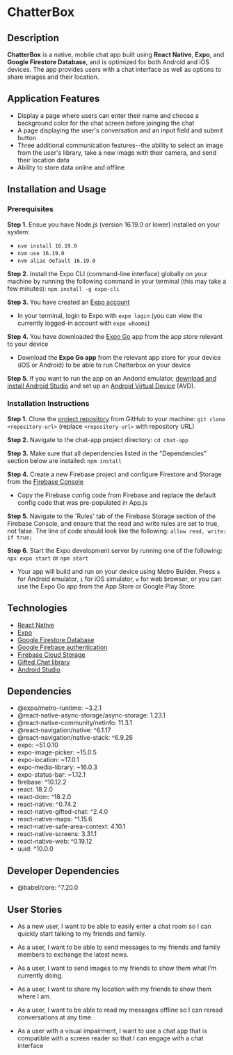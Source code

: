 # ChatterBox

## Description

**ChatterBox** is a native, mobile chat app built using **React Native**, **Expo**, and **Google Firestore Database**, and is optimized for both Android and iOS devices. The app provides users with a chat interface as well as options to share images and their location.

## Application Features

- Display a page where users can enter their name and choose a background color for the chat screen before joinging the chat
- A page displaying the user's conversation and an input field and submit button
- Three additional communication features--the ability to select an image from the user's library, take a new image with their camera, and send their location data
- Ability to store data online and offline

## Installation and Usage
### Prerequisites

**Step 1.** Ensue you have Node.js (version 16.19.0 or lower) installed on your system:
  - `nvm install 16.19.0`
  - `nvm use 16.19.0`
  - `nvm alias default 16.19.0`

**Step 2.** Install the Expo CLI (command-line interface) globally on your machine by running the following command in your terminal (this may take a few minutes): `npm install -g expo-cli`

**Step 3.** You have created an [Expo account](https://expo.dev/signup)
- In your terminal, login to Expo with `expo login` (you can view the currently logged-in account with `expo whoami`)

**Step 4.** You have downloaded the [Expo Go](https://expo.dev/go) app from the app store relevant to your device
- Download the **Expo Go app** from the relevant app store for your device (iOS or Android) to be able to run Chatterbox on your device

**Step 5.** If you want to run the app on an Andorid emulator, [download and install Android Studio](https://developer.android.com/codelabs/basic-android-kotlin-compose-install-android-studio#0) and set up an [Android Virtual Device](https://developer.android.com/studio/run/emulator) (AVD).

### Installation Instructions

**Step 1.** Clone the [project repository](https://github.com/evandanowitz/chat-app) from GitHub to your machine: `git clone <repository-url>` (replace `<repository-url>` with repository URL)

**Step 2.** Navigate to the chat-app project directory: `cd chat-app`

**Step 3.** Make sure that all dependencies listed in the "Dependencies" section below are installed: `npm install`

**Step 4.** Create a new Firebase project and configure Firestore and Storage from the [Firebase Console](https://console.firebase.google.com/)
-  Copy the Firebase config code from Firebase and replace the default config code that was pre-populated in App.js

**Step 5.** Navigate to the 'Rules' tab of the Firebase Storage section of the Firebase Console, and ensure that the read and write rules are set to true, not false. The line of code should look like the following: `allow read, write: if true;`

**Step 6.** Start the Expo development server by running one of the following: `npx expo start` or `npm start`
-  Your app will build and run on your device using Metro Builder. Press `a` for Android emulator, `i` for iOS simulator, `w` for web browser, or you can use the Expo Go app from the App Store or Google Play Store.

## Technologies

- [React Native](https://reactnative.dev/docs/getting-started)
- [Expo](https://docs.expo.dev/)
- [Google Firestore Database](https://firebase.google.com/docs/firestore)
- [Google Firebase authentication](https://firebase.google.com/docs/auth)
- [Firebase Cloud Storage](https://firebase.google.com/docs/storage)
- [Gifted Chat library](https://github.com/FaridSafi/react-native-gifted-chat)
- [Android Studio](https://developer.android.com/reference/org/w3c/dom/Document)

## Dependencies

- @expo/metro-runtime: ~3.2.1
- @react-native-async-storage/async-storage: 1.23.1
- @react-native-community/netinfo: 11.3.1
- @react-navigation/native: ^6.1.17
- @react-navigation/native-stack: ^6.9.26
- expo: ~51.0.10
- expo-image-picker: ~15.0.5
- expo-location: ~17.0.1
- expo-media-library: ~16.0.3
- expo-status-bar: ~1.12.1
- firebase: ^10.12.2
- react: 18.2.0
- react-dom: ^18.2.0
- react-native: ^0.74.2
- react-native-gifted-chat: ^2.4.0
- react-native-maps: ^1.15.6
- react-native-safe-area-context: 4.10.1
- react-native-screens: 3.31.1
- react-native-web: ^0.19.12
- uuid: ^10.0.0

## Developer Dependencies

- @babel/core: ^7.20.0

## User Stories

- As a new user, I want to be able to easily enter a chat room so I can quickly start talking to my
friends and family.

- As a user, I want to be able to send messages to my friends and family members to exchange
the latest news.

- As a user, I want to send images to my friends to show them what I’m currently doing.

- As a user, I want to share my location with my friends to show them where I am.

- As a user, I want to be able to read my messages offline so I can reread conversations at any
time.

- As a user with a visual impairment, I want to use a chat app that is compatible with a screen
reader so that I can engage with a chat interface
